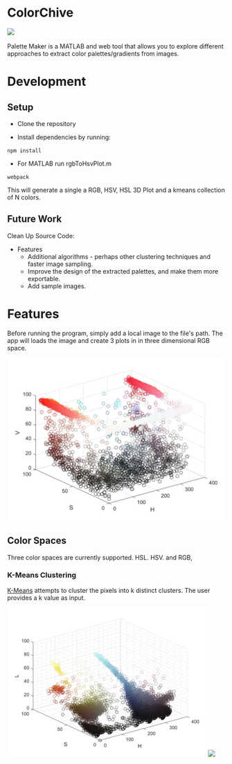 # ColorChive

<img src="https://github.com/oeatekha/ColorChives/blob/main/AMSTERDAM.png" width="200"/>

Palette Maker is a MATLAB and web tool that allows you to explore different approaches to extract color palettes/gradients from images. 


# Development
## Setup

* Clone the repository

* Install dependencies by running:
```
npm install
```
* For MATLAB run rgbToHsvPlot.m
```
webpack
```

This will generate a single a RGB, HSV, HSL 3D Plot and a kmeans collection of N colors.


## Future Work
Clean Up Source Code:
* Features
  * Additional algorithms - perhaps other clustering techniques and faster image sampling.
  * Improve the design of the extracted palettes, and make them more exportable.
  * Add sample images.
 

# Features 
Before running the program, simply add a local image to the file's path. The app will loads the image and create 3 plots in in three dimensional RGB space.

![](https://github.com/oeatekha/ColorChives/blob/main/HSV%20PLOT%20AMST.jpg)

## Color Spaces
Three color spaces are currently supported. HSL. HSV. and RGB,


### K-Means Clustering
[K-Means](https://en.wikipedia.org/wiki/K-means_clustering) attempts to cluster the pixels into k distinct clusters. The user provides a k value as input.


<div>
<img src="https://github.com/oeatekha/ColorChives/blob/main/HSL.png" width="460">
<img src="https://github.com/oeatekha/ColorChives/blob/main/danger.jpg.png" width="400">
</div>


